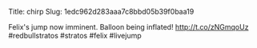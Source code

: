 Title: chirp
Slug: 1edc962d283aaa7c8bbd05b39f0baa19

Felix's jump now imminent. Balloon being inflated! <a href="http://t.co/zNGmqoUz">http://t.co/zNGmqoUz</a>  #redbullstratos #stratos #felix #livejump
